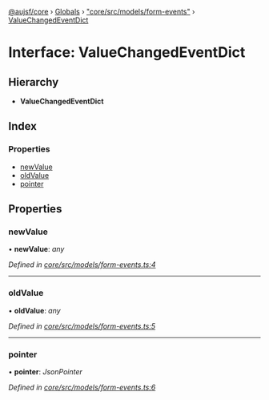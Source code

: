 [@aujsf/core](../README.md) › [Globals](../globals.md) › ["core/src/models/form-events"](../modules/_core_src_models_form_events_.md) › [ValueChangedEventDict](_core_src_models_form_events_.valuechangedeventdict.md)

# Interface: ValueChangedEventDict

## Hierarchy

* **ValueChangedEventDict**

## Index

### Properties

* [newValue](_core_src_models_form_events_.valuechangedeventdict.md#newvalue)
* [oldValue](_core_src_models_form_events_.valuechangedeventdict.md#oldvalue)
* [pointer](_core_src_models_form_events_.valuechangedeventdict.md#pointer)

## Properties

###  newValue

• **newValue**: *any*

*Defined in [core/src/models/form-events.ts:4](https://github.com/jbockle/au-jsonschema-form/blob/edb7bd4/packages/core/src/models/form-events.ts#L4)*

___

###  oldValue

• **oldValue**: *any*

*Defined in [core/src/models/form-events.ts:5](https://github.com/jbockle/au-jsonschema-form/blob/edb7bd4/packages/core/src/models/form-events.ts#L5)*

___

###  pointer

• **pointer**: *JsonPointer*

*Defined in [core/src/models/form-events.ts:6](https://github.com/jbockle/au-jsonschema-form/blob/edb7bd4/packages/core/src/models/form-events.ts#L6)*
